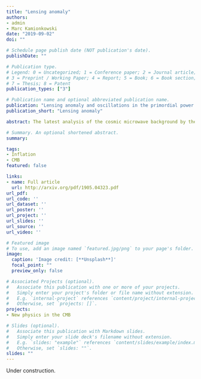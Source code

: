 ```yaml
---
title: "Lensing anomaly"
authors:
- admin
- Marc Kamionkowski
date: "2019-09-02"
doi: ""

# Schedule page publish date (NOT publication's date).
publishDate: ""

# Publication type.
# Legend: 0 = Uncategorized; 1 = Conference paper; 2 = Journal article;
# 3 = Preprint / Working Paper; 4 = Report; 5 = Book; 6 = Book section;
# 7 = Thesis; 8 = Patent
publication_types: ["3"]

# Publication name and optional abbreviated publication name.
publication: "Lensing anomaly and oscillations in the primordial power spectrum"
publication_short: "Lensing anomaly"

abstract: The latest analysis of the cosmic microwave background by the Planck team finds more smoothing of the acoustic peaks in the temperature power spectrum than predicted by ΛCDM. Here we investigate whether this additional smoothing can be mimicked by an oscillatory feature, generated during inflation, that is similar to the acoustic peaks but out of phase. We consider oscillations generated by oscillating modulations of the background--e.g., due to heavy fields or modulated potentials--and by sharp features. We show that it is difficult to induce oscillations that are linear (or almost linear) in k by oscillatory modulations of the background. We find, however, that a sharp bumpy feature in the sound speed of perturbations is able to produce the desired oscillations. The scenario can be tested by combining CMB and BAO data.

# Summary. An optional shortened abstract.
summary: 

tags:
- Inflation
- CMB
featured: false

links:
- name: Full article
  url: http://arxiv.org/pdf/1905.04323.pdf
url_pdf: 
url_code: ''
url_dataset: ''
url_poster: ''
url_project: ''
url_slides: ''
url_source: ''
url_video: ''

# Featured image
# To use, add an image named `featured.jpg/png` to your page's folder. 
image:
  caption: 'Image credit: [**Unsplash**]'
  focal_point: ""
  preview_only: false

# Associated Projects (optional).
#   Associate this publication with one or more of your projects.
#   Simply enter your project's folder or file name without extension.
#   E.g. `internal-project` references `content/project/internal-project/index.md`.
#   Otherwise, set `projects: []`.
projects:
- New physics in the CMB

# Slides (optional).
#   Associate this publication with Markdown slides.
#   Simply enter your slide deck's filename without extension.
#   E.g. `slides: "example"` references `content/slides/example/index.md`.
#   Otherwise, set `slides: ""`.
slides: ""
---
```


Under construction.